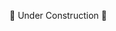 🚧 Under Construction 🚧 

<!---
trevoremerick/trevoremerick is a ✨ special ✨ repository because its `README.md` (this file) appears on your GitHub profile.
You can click the Preview link to take a look at your changes.
--->
